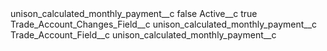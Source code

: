 <?xml version="1.0" encoding="UTF-8"?>
<CustomMetadata xmlns="http://soap.sforce.com/2006/04/metadata" xmlns:xsi="http://www.w3.org/2001/XMLSchema-instance" xmlns:xsd="http://www.w3.org/2001/XMLSchema">
    <label>unison_calculated_monthly_payment__c</label>
    <protected>false</protected>
    <values>
        <field>Active__c</field>
        <value xsi:type="xsd:boolean">true</value>
    </values>
    <values>
        <field>Trade_Account_Changes_Field__c</field>
        <value xsi:type="xsd:string">unison_calculated_monthly_payment__c</value>
    </values>
    <values>
        <field>Trade_Account_Field__c</field>
        <value xsi:type="xsd:string">unison_calculated_monthly_payment__c</value>
    </values>
</CustomMetadata>
